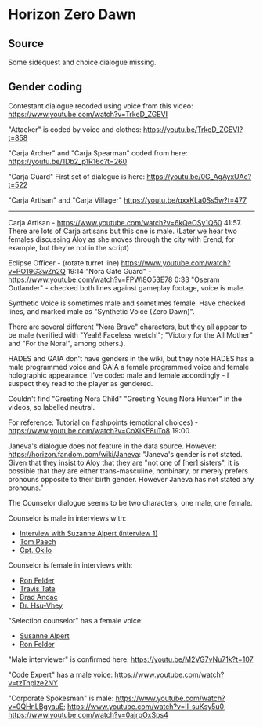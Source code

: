 # Horizon Zero Dawn

## Source

Some sidequest and choice dialogue missing.

## Gender coding

Contestant dialogue recoded using voice from this video: https://www.youtube.com/watch?v=TrkeD_ZGEVI

"Attacker" is coded by voice and clothes:
https://youtu.be/TrkeD_ZGEVI?t=858

"Carja Archer" and "Carja Spearman" coded from here:
https://youtu.be/1Db2_p1R16c?t=260

"Carja Guard" First set of dialogue is here:
https://youtu.be/0G_AgAyxUAc?t=522


"Carja Artisan" and "Carja Villager"
https://youtu.be/qxxKLa0Ss5w?t=477

-----
Carja Artisan - https://www.youtube.com/watch?v=6kQeOSy1Q60 41:57. There are lots of Carja artisans but this one is male. (Later we hear two females discussing Aloy as she moves through the city with Erend, for example, but they're not in the script)

Eclipse Officer - (rotate turret line) https://www.youtube.com/watch?v=PO19G3wZn2Q 19:14
"Nora Gate Guard" - https://www.youtube.com/watch?v=FPWl8O53E78 0:33
"Oseram Outlander" - checked both lines against gameplay footage, voice is male. 

Synthetic Voice is sometimes male and sometimes female. Have checked lines, and marked male as "Synthetic Voice (Zero Dawn)". 

There are several different "Nora Brave" characters, but they all appear to be male (verified with "Yeah! Faceless wretch!"; "Victory for the All Mother" and "For the Nora!", among others.). 

HADES and GAIA don't have genders in the wiki, but they note HADES has a male programmed voice and GAIA a female programmed voice and female holographic appearance. I've coded male and female accordingly - I suspect they read to the player as gendered. 

Couldn't find "Greeting Nora Child" "Greeting Young Nora Hunter" in the videos, so labelled neutral. 

For reference: Tutorial on flashpoints (emotional choices) - https://www.youtube.com/watch?v=CoXiKE8uTo8 19:00. 

Janeva's dialogue does not feature in the data source. However:
https://horizon.fandom.com/wiki/Janeva: "Janeva's gender is not stated. Given that they insist to Aloy that they are "not one of [her] sisters", it is possible that they are either trans-masculine, nonbinary, or merely prefers pronouns opposite to their birth gender. However Janeva has not stated any pronouns."


The Counselor dialogue seems to be two characters, one male, one female.

Counselor is male in interviews with:

-  [Interview with Suzanne Alpert (interview 1)](https://www.youtube.com/watch?v=GL71rrtTZog)
-  [Tom Paech](https://www.youtube.com/watch?v=I0FRDIgN25I)
-  [Cpt. Okilo](https://www.youtube.com/watch?v=OvLlwEYtWTk)

Counselor is female in interviews with:

-  [Ron Felder](https://www.youtube.com/watch?v=gysl1BJKJMI)
-  [Travis Tate](https://www.youtube.com/watch?v=wk3su3Nvtdw)
-  [Brad Andac](https://www.youtube.com/watch?v=Q2arImOpHnM)
-  [Dr. Hsu-Vhey](https://www.youtube.com/watch?v=IULoVmslAfY)

"Selection counselor" has a female voice:

-  [Susanne Alpert](https://www.youtube.com/watch?v=SDOVPfaKEE8)
-  [Ron Felder](https://www.youtube.com/watch?v=SYmcauF7aSo)

"Male interviewer" is confirmed here: https://youtu.be/M2VG7vNu71k?t=107

"Code Expert" has a male voice: https://www.youtube.com/watch?v=tzTnpIze2NY

"Corporate Spokesman" is male: https://www.youtube.com/watch?v=0QHnLBgyauE; https://www.youtube.com/watch?v=II-suKsy5u0; https://www.youtube.com/watch?v=0ajrpOxSps4